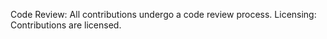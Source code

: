 Code Review:
All contributions undergo a code review process.
Licensing:
Contributions are licensed.
